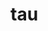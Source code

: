 # tau

<!--

Tau.Lang

Tau.Lang.Expr
Tau.Lang.Expr.Data
Tau.Lang.Expr.Code

Tau.Lang.Type
Tau.Lang.Type.Data
Tau.Lang.Type.Code

Tau.Lang.Core

Tau.Comp
Tau.Comp.Prog
Tau.Comp.Tree

Tau.Comp.TypeInference
Tau.Comp.Unification
Tau.Comp.Pipeline

Tau.Util

Tau.Eval





let
  fn
    | ("foo", Some(y))
        when(y == 1)    => 1
      , when(y == 2)    => 2
      , otherwise       => 4
    | (_, None)         => 0 : Int
    | (_, _)            => 999 : Int
  in
    fn( "baz"
      , Some(2 : Int) )


let
  fn
    | ("foo", Some(y))
        when(y == 1) = 1
      , when(y == 2) = 2
      , otherwise    = 4
    | (_, None)      = 0 : Int
    | (_, _)         = 999 : Int
  in
    fn( "baz"
      , Some(2 : Int) )


https://hackage.haskell.org/package/numhask

fix
  nat' =
    ((go, n) =>
      match n with
        | succ(m) => go(succ'(m, nat'(go, m)))
        | zero    => go(zero'))
  in
    let
      factorial(n) =
        n.nat'( zero' =>
                  succ(zero)
              | succ'(m, x) =>
                  succ(m) * x )
      in
        factorial(3)


fix
  nat! =
    ((go, n) =>
      match n with
        | succ(m) => go(succ!(m, nat!(go, m)))
        | zero    => go(zero!))
  in
    let
      factorial(n) =
        n.nat!( zero! =>
                  succ(zero)
              | succ!(m, x) =>
                  succ(m) * x )
      in
        factorial(3)




headSize : (Ord a) => a -> Option string
headSize
  | x :: xs
      when(x > 100) => Some("L")
    , when(x > 10)  => Some("M")
    , otherwise     => Some("S")
  | _ => None


map : (Functor f) => (a -> b) -> f a -> f b
map(f, xs) = []


-->
